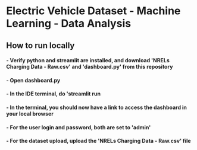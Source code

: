 # Electric Vehicle Dataset - Machine Learning - Data Analysis

## How to run locally

#### - Verify python and streamlit are installed, and download 'NRELs Charging Data - Raw.csv' and 'dashboard.py' from this repository
#### - Open dashboard.py
#### - In the IDE terminal, do 'streamlit run <path to dashboard.py>
#### - In the terminal, you should now have a link to access the dashboard in your local browser
#### - For the user login and password, both are set to 'admin'
#### - For the dataset upload, upload the 'NRELs Charging Data - Raw.csv' file 
